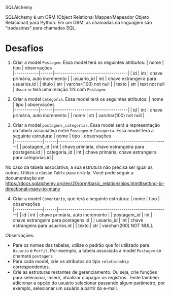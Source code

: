 SQLAlchemy

SQLAlchemy é um ORM (Object Relational Mapper/Mapeador Objeto Relacional) para Python. Em um ORM, as chamadas da linguagem são "traduzidas" para chamadas SQL.

# Desafios

1. Criar a model `Postagem`. Essa model terá os seguintes atributos:
    | nome       | tipo | observações                        
    |------------|------|------------------------------------|
    | id         | int  | chave primária, auto incremento    |
    | usuario_id | int  | chave estrangeira para usuarios.id |
    | titulo     | str  | varchar(100) not null              |
    | texto      | str  | text not null                      |
`Usuario` terá uma relação 1:N com `Postagem` 

2. Criar a model `Categoria`. Essa model terá os seguintes atributos:
    | nome       | tipo | observações                        
    |------------|------|------------------------------------|
    | id         | int  | chave primária, auto incremento    |
    | nome       | str  | varchar(100) not null              |

3. Criar a model `postagens_categorias`. Essa model será a representação da tabela associativa entre `Postagem` e `Categoria`. Essa model terá a seguinte estrutura:
    | nome         | tipo | observações                        
    |--------------|------|------------------------------------------------------|
    | postagem_id  | int  | chave primária, chave estrangeira para postagens.id  |
    | categoria_id | int  | chave primária, chave estrangeira para categorias.id |

No caso da tabela associativa, a sua estrutura não precisa ser igual as outras. Utilize a classe `Table` para criá-la. Você pode seguir a documentação em https://docs.sqlalchemy.org/en/20/orm/basic_relationships.html#setting-bi-directional-many-to-many

4. Criar a model `Comentário`, que terá a seguinte estrutura:
    | nome         | tipo | observações                        
    |--------------|------|------------------------------------------------------|
    | id           | int  | chave primária, auto incremento                      |
    | postagem_id  | int  | chave estrangeira para postagens.id                  |
    | usuario_id   | int  | chave estrangeira para usuarios.id                   |
    | texto        | str  | varchar(200) NOT NULL

Observações:
* Para os nomes das tabelas, utilize o padrão que foi utilizado para `Usuario` e `Perfil`. Por exemplo, a tabela associada a model `Postagem` se chamará `postagens`
* Para cada model, crie os atributos do tipo `relationship` correspondentes.
* Crie as estruturas restantes de gerenciamento. Ou seja, crie funções para selecionar, inserir, atualizar o apagar os registros. Tente também adicionar a opção do usuário selecionar passando algum parâmetro, por exemplo, selecionar um usuário a partir do e-mail.